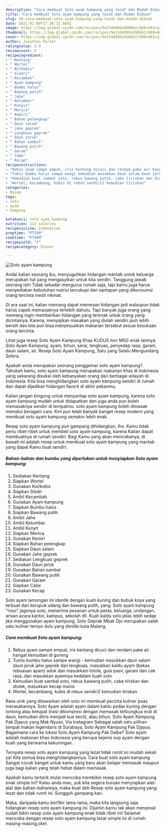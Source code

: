 ```yaml
---
description: "Cara membuat Soto ayam kampung yang lezat dan Mudah Dibuat"
title: "Cara membuat Soto ayam kampung yang lezat dan Mudah Dibuat"
slug: 49-cara-membuat-soto-ayam-kampung-yang-lezat-dan-mudah-dibuat
date: 2021-01-09T17:36:23.684Z
image: https://img-global.cpcdn.com/recipes/9e23ddd8ba5b0b62/680x482cq70/soto-ayam-kampung-foto-resep-utama.jpg
thumbnail: https://img-global.cpcdn.com/recipes/9e23ddd8ba5b0b62/680x482cq70/soto-ayam-kampung-foto-resep-utama.jpg
cover: https://img-global.cpcdn.com/recipes/9e23ddd8ba5b0b62/680x482cq70/soto-ayam-kampung-foto-resep-utama.jpg
author: Jonathan Porter
ratingvalue: 3.9
reviewcount: 5
recipeingredient:
- " Kentang"
- " Wortel"
- " Kolkobis"
- " Sledri"
- " Kecambah"
- " Ayam kampung"
- " Bumbu halus"
- " Bawang putih"
- " Jahe"
- " Ketumbar"
- " Kunyit"
- " Merica"
- " Kemiri"
- " Bahan pelengkap"
- " Daun salam"
- " Jahe geprek"
- " Lengkuas geprek"
- " Daun jeruk"
- " Bahan sambal"
- " Bawang putih"
- " Garam"
- " Cabe"
- " Kecap"
recipeinstructions:
- "Rebus ayam sampe empuk, iris kentang dicuci dan rendam pake air hangat kemudian di goreng"
- "Tumis bumbu halus sampe wangi kemudian masukkan daun salam daun jeruk jahe geprek dan lengkuas, masukkan kaldu ayam (bekas rebuasan ayam) aduk dan masukkam totole, gula pasir, garam dan cek rasa..dan masukkan ayamnya kedalam kuah soto"
- "Kemudian buat sambal soto, rebus bawang putih, cabe tiriskan dan diulek, masukkan kecap manis"
- "Wortel, kecambang, kubis di rebus sendiri2 kemudian tiriskan"
categories:
- Resep
tags:
- soto
- ayam
- kampung

katakunci: soto ayam kampung 
nutrition: 213 calories
recipecuisine: Indonesian
preptime: "PT35M"
cooktime: "PT40M"
recipeyield: "2"
recipecategory: Dinner

---
```



![Soto ayam kampung](https://img-global.cpcdn.com/recipes/9e23ddd8ba5b0b62/680x482cq70/soto-ayam-kampung-foto-resep-utama.jpg)

Andai kalian seorang ibu, menyuguhkan hidangan mantab untuk keluarga merupakan hal yang mengasyikan untuk kita sendiri. Tanggung jawab seorang istri Tidak sekadar mengurus rumah saja, tapi kamu juga harus menyediakan kebutuhan nutrisi tercukupi dan santapan yang dikonsumsi orang tercinta mesti nikmat.

Di era  saat ini, kalian memang dapat memesan hidangan jadi walaupun tidak harus capek memasaknya terlebih dahulu. Tapi banyak juga orang yang memang ingin memberikan hidangan yang terenak untuk orang yang dicintainya. Karena, menyajikan masakan yang diolah sendiri jauh lebih bersih dan kita pun bisa menyesuaikan makanan tersebut sesuai kesukaan orang tercinta. 

Lihat juga resep Soto Ayam Kampung Khas KUDUS non MSG enak lainnya. Soto Ayam Kampung. ayam, bihun, serai, lengkuas, penyedap rasa, garam, daun salam, air. Resep Soto Ayam Kampung, Satu yang Selalu Mengundang Selera.

Apakah anda merupakan seorang penggemar soto ayam kampung?. Tahukah kamu, soto ayam kampung merupakan makanan khas di Indonesia yang sekarang disukai oleh kebanyakan orang dari berbagai wilayah di Indonesia. Kita bisa menghidangkan soto ayam kampung sendiri di rumah dan dapat dijadikan hidangan favorit di akhir pekanmu.

Kalian jangan bingung untuk menyantap soto ayam kampung, karena soto ayam kampung mudah untuk didapatkan dan juga anda pun boleh memasaknya sendiri di tempatmu. soto ayam kampung boleh dimasak memalui beragam cara. Kini pun telah banyak banget resep modern yang membuat soto ayam kampung semakin lebih enak.

Resep soto ayam kampung pun gampang dihidangkan, lho. Kamu tidak perlu ribet-ribet untuk membeli soto ayam kampung, karena Kalian dapat membuatnya di rumah sendiri. Bagi Kamu yang akan mencobanya, di bawah ini adalah resep untuk membuat soto ayam kampung yang mantab yang dapat Kamu buat sendiri.

<!--inarticleads1-->

##### Bahan-bahan dan bumbu yang diperlukan untuk menyiapkan Soto ayam kampung:

1. Sediakan  Kentang
1. Siapkan  Wortel
1. Gunakan  Kol/kobis
1. Siapkan  Sledri
1. Ambil  Kecambah
1. Gunakan  Ayam kampung
1. Siapkan  Bumbu halus
1. Siapkan  Bawang putih
1. Ambil  Jahe
1. Ambil  Ketumbar
1. Ambil  Kunyit
1. Siapkan  Merica
1. Gunakan  Kemiri
1. Siapkan  Bahan pelengkap
1. Siapkan  Daun salam
1. Gunakan  Jahe geprek
1. Sediakan  Lengkuas geprek
1. Gunakan  Daun jeruk
1. Gunakan  Bahan sambal
1. Gunakan  Bawang putih
1. Gunakan  Garam
1. Siapkan  Cabe
1. Gunakan  Kecap


Soto ayam lamongan ini identik dengan kuah kuning dan bubuk koya yang terbuat dari kerupuk udang dan bawang putih, yang. Soto ayam kampung &#34;roso&#34; jagonya soto, menerima pesanan untuk pesta, keluarga, undangan, arisan acara kantor, kampus, sekolah dll. Kuah kaldu soto jelas lebih sedap jika menggunakan ayam kampung. Soto Geprak Mbak Djo merupakan salah satu kuliner tempo dulu yang dimiliki kota Malang. 

<!--inarticleads2-->

##### Cara membuat Soto ayam kampung:

1. Rebus ayam sampe empuk, iris kentang dicuci dan rendam pake air hangat kemudian di goreng
1. Tumis bumbu halus sampe wangi - kemudian masukkan daun salam daun jeruk jahe geprek dan lengkuas, masukkan kaldu ayam (bekas rebuasan ayam) aduk dan masukkam totole, gula pasir, garam dan cek rasa..dan masukkan ayamnya kedalam kuah soto
1. Kemudian buat sambal soto, rebus bawang putih, cabe tiriskan dan diulek, masukkan kecap manis
1. Wortel, kecambang, kubis di rebus sendiri2 kemudian tiriskan


Rasa unik yang ditawarkan oleh soto ini membuat pecinta kuliner puas merasakannya. Soto Ayam adalah ayam dalam kaldu pedas kuning dengan lontong atau ketupat (nasi dikompresi dengan memasak terbungkus erat di daun, kemudian diiris menjadi kue kecil), atau bihun. Soto Ayam Kampung Pak Djayus yang Mak Nyuss, Via Instagram Sebagai salah satu pilihan tempat makan legendaris di Surabaya, Soto Ayam Kampung Pak Djayus. Bagaimana cara ke lokasi Soto Ayam Kampung Pak Dalbe? Soto ayam adalah makanan khas Indonesia yang berupa sejenis sup ayam dengan kuah yang berwarna kekuningan. 

Ternyata resep soto ayam kampung yang lezat tidak rumit ini mudah sekali ya! Kita semua bisa menghidangkannya. Cara buat soto ayam kampung Sangat cocok banget untuk kamu yang baru akan belajar memasak maupun juga bagi kalian yang telah hebat dalam memasak.

Apakah kamu tertarik mulai mencoba membikin resep soto ayam kampung enak simple ini? Kalau anda mau, yuk kita segera buruan menyiapkan alat-alat dan bahan-bahannya, maka buat deh Resep soto ayam kampung yang lezat dan tidak rumit ini. Sungguh gampang kan. 

Maka, daripada kamu berfikir lama-lama, maka kita langsung saja hidangkan resep soto ayam kampung ini. Dijamin kamu tak akan menyesal sudah bikin resep soto ayam kampung enak tidak ribet ini! Selamat mencoba dengan resep soto ayam kampung lezat simple ini di rumah masing-masing,oke!.

